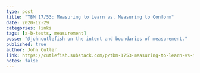 ```yaml
---
type: post
title: "TBM 17/53: Measuring to Learn vs. Measuring to Conform"
date: 2020-12-29
categories: links
tags: [a-b-tests, measurement]
posse: "@johncutlefish on the intent and boundaries of measurement."
published: true
author: John Cutler
link: https://cutlefish.substack.com/p/tbm-1753-measuring-to-learn-vs-measuring
notes: false
---
```

